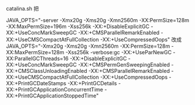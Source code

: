 catalina.sh 
把

JAVA_OPTS="-server -Xmx20g -Xms20g -Xmn2560m -XX:PermSize=128m -XX:MaxPermSize=196m -Xss256k -XX:+DisableExplicitGC -XX:+UseConcMarkSweepGC -XX:+CMSParallelRemarkEnabled -XX:+UseCMSCompactAtFullCollection -XX:+UseCompressedOops"
改成
JAVA_OPTS="-Xmx20g -Xms20g -Xmn2560m -XX:PermSize=128m -XX:MaxPermSize=128m -Xss256k  -verbose:gc -XX:+UseParNewGC -XX:ParallelGCThreads=16 -XX:+DisableExplicitGC -XX:+UseConcMarkSweepGC -XX:+CMSPermGenSweepingEnabled  -XX:+CMSClassUnloadingEnabled -XX:+CMSParallelRemarkEnabled -XX:+UseCMSCompactAtFullCollection -XX:+UseCompressedOops  -XX:+PrintGCDateStamps -XX:+PrintGCDetails -XX:+PrintGCApplicationConcurrentTime -XX:+PrintGCApplicationStoppedTime"

